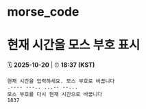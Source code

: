 # morse_code
# 현재 시간을 모스 부호 표시
<!-- MORSE_TIME_START -->
🗓️ **2025-10-20** | ⏰ **18:37 (KST)**

```
현재 시간을 입력하세요. 모스 부호로 바꿉니다
.---- ---.. ...-- --...
모스 부호를 다시 현재 시간으로 바꿉니다
1837
```
<!-- MORSE_TIME_END -->
